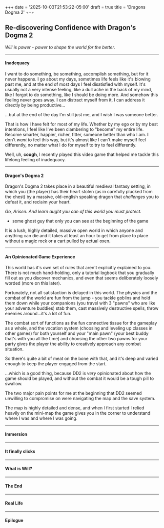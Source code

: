 +++
date = '2025-10-03T21:53:22-05:00'
draft = true
title = 'Dragons Dogma 2'
+++
## Re-discovering Confidence with Dragon's Dogma 2

_Will is power - power to shape the world for the better._

---------------------------------------------------------------
#### Inadequacy
I want to do something, be something, accomplish something, but for it never happens.
I go about my days, sometimes life feels like it's blowing past me, and at the end of most days I feel disatisfied with myself.
It's usually not a very intense feeling, like a dull ache in the back of my mind, like I forgot to do something, like I should be doing more.
And somehow this feeling never goes away. I can distract myself from it, I can address it directly by being productive...

...but at the end of the day I'm still just me, and I wish I was someone better.

That is how I have felt for most of my life. Whether by my ego or by my best intentions, I feel like I've been clambering to "become" my entire life.
Become smarter, happier, richer, fitter, someone better than who I am. 
I don't _want_ to feel this way, but it's almost like I can't make myself feel differently, no matter what I do for myself to try to feel differently.

Well, uh, **cough**, I recently played this video game that helped me tackle this lifelong feeling of inadequacy.


---------------------------------------------------------------
#### Dragon's Dogma 2
Dragon's Dogma 2 takes place in a beautiful medieval fantasy setting, in which you (the player) has their heart stolen (as in carefully plucked from the chest) by a massive, old-english speaking dragon that _challenges_ you to defeat it, and reclaim your heart.

_Go, Arisen. And learn aught you can of this world you must protect._
- some ghost guy that only you can see at the beginning of the game

It is a lush, highly detailed, massive open world in which anyone and anything can die and it takes at least an hour to get from place to place without a magic rock or a cart pulled by actual oxen.


---------------------------------------------------------------
#### An Opinionated Game Experience
This world has it's own set of rules that aren't explicitly explained to you. There is not much hand-holding, only a tutorial logbook that you gradually fill out as you discover mechanics, and even that seems deliberately loosely worded (more on this later).

Fortunately, not all satisfaction is delayed in this world.
The physics and the combat of the world are fun from the jump - you tackle goblins and hold them down while your companions (you travel with 3 "pawns" who are like your adventure buddies) stab them, cast massively destructive spells, throw enemies around...it's a lot of fun.

The combat sort of functions as the fun connective tissue for the gameplay as a whole, and the vocation system (choosing and leveling up classes in other games) for both yourself and your "main pawn" (your best buddy that's with you all the time) and choosing the other two pawns for your party gives the player the ability to creatively approach any combat situation. 

So there's quite a bit of meat on the bone with that, and it's deep and varied enough to keep the player engaged from the start.

...which is a good thing, because DD2 is _very_ opinionated about how the game should be played, and without the combat it would be a tough pill to swallow. 

The two major pain points for me at the beginning that DD2 seemed unwilling to compromise on were navigating the map and the save system.

The map is highly detailed and dense, and when I first started I relied heavily on the mini-map the game gives you in the corner to understand where I was and where I was going.


---------------------------------------------------------------
#### Immersion



---------------------------------------------------------------
#### It finally clicks



---------------------------------------------------------------
#### What is Will?



---------------------------------------------------------------
#### The End



---------------------------------------------------------------
#### Real Life



---------------------------------------------------------------
#### Epilogue



